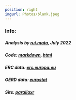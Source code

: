 ```yaml
---
position: right
imgurl: Photos/blank.jpeg
---
```

  
### Info:

##### Analysis by [rui.mata](https://www.cds.unibas.ch), July 2022

##### Code: [markdown](https://github.com/matarui/erc/blob/0e1374097e353f3385db7a9a6b1fb7b512b56edd/Data/analysis.Rmd), [html](https://raw.githack.com/matarui/erc/main/Data/analysis.html)

##### ERC data: [erc.europa.eu](https://erc.europa.eu/projects-figures/statistics)

##### GERD data: [eurostat](https://ec.europa.eu/eurostat/statistics-explained/index.php?title=R%26D_expenditure&oldid=551418#Gross_domestic_expenditure_on_R.26D)

##### Site: [parallaxr](https://github.com/martinctc/parallaxr)

